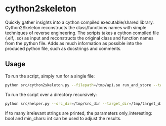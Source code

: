 # cython2skeleton
Quickly gather insights into a cython compiled executable/shared library.
Cython2Skeleton reconstructs the class/functions names with simple techniques of reverse engineering.
The scripts takes a cython compiled file (.elf, .so) as input and reconstructs the original class and function names
from the python file. Adds as much information as possible into the produced python file, such as docstrings and comments.

## Usage
To run the script, simply run for a single file:
```bash
python src/cython2skeleton.py --filepath=/tmp/api.so run_and_store --target_filepath=/tmp/api.so.skel --print_unknown=True --store_all_strings=True 
```

To run the script over a directory recursively:
```bash
python src/helper.py --src_dir=/tmp/src_dir --target_dir=/tmp/target_dir --searched_file_extensions=so,elf --print_unknown=True  --store_all_strings=False
```

If to many irrelevant strings are printed, the parameters only_interesting: bool and min_chars: int can be used to 
adjust the results.